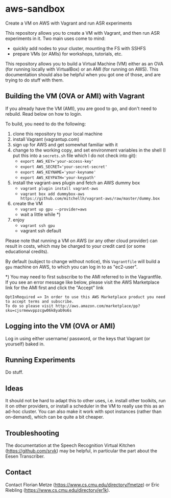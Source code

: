 # aws-sandbox

Create a VM on AWS with Vagrant and run ASR experiments


This repository allows you to create a VM with Vagrant, and then
run ASR experiments in it. Two main uses come to mind:

- quickly add nodes to your cluster, mounting the FS with SSHFS
- prepare VMs (or AMIs) for workshops, tutorials, etc.

This repository allows you to build a Virtual Machine (VM) either as an OVA
(for running locally with VirtualBox) or an AMI (for running on AWS).
This documentation should also be helpful when you got one of those, and are 
trying to do stuff with them.


## Building the VM (OVA or AMI) with Vagrant

If you already have the VM (AMI), you are good to go, and don't need to rebuild.
Read below on how to login.

To build, you need to do the following:

1. clone this repository to your local machine
2. install Vagrant (vagrantup.com)
3. sign up for AWS and get somewhat familiar with it
4. change to the working copy, and set environment variables in the shell (I put this into a `secrets.sh` file which I do not check into git):
   - `export AWS_KEY='your-access-key'`
   - `export AWS_SECRET='your-secret-secret'`
   - `export AWS_KEYNAME='your-keyname'`
   - `export AWS_KEYPATH='your-keypath'`
5. install the vagrant-aws plugin and fetch an AWS dummy box
   - `vagrant plugin install vagrant-aws`
   - `vagrant box add dummybox-aws https://github.com/mitchellh/vagrant-aws/raw/master/dummy.box`
6. create the VM
   - `vagrant up gpu --provider=aws`
   - wait a little while *)
7. enjoy
   - `vagrant ssh gpu`
   - vagrant ssh default

Please note that running a VM on AWS (or any other cloud provider) can result in costs, which
may be charged to your credit card (or some educational credits).

By default (subject to change without notice), this `Vagrantfile` will build a `gpu` machine
on AWS, to which you can log in to as "ec2-user".

*) You may need to first subscribe to the AMI referred to in the Vagrantfile. If you see an
error message like below, please visit the AWS Marketplace link for the AMI first and click
the "Accept" link 

    OptInRequired => In order to use this AWS Marketplace product you need to accept terms and subscribe.
    To do so please visit http://aws.amazon.com/marketplace/pp?sku=cjsrmewvppzcgw06k8yab9o6s 


## Logging into the VM (OVA or AMI)

Log in using either username/ password, or the keys that Vagrant (or yourself) baked in.


## Running Experiments

Do stuff.


## Ideas

It should not be hard to adapt this to other uses, i.e. install other toolkits, run it
on other providers, or install a scheduler in the VM to really use this as an ad-hoc cluster.
You can also make it work with spot instances (rather than on-demand), which can be quite
a bit cheaper.


## Troubleshooting

The documentation at the Speech Recognition Virtual Kitchen (<https://github.com/srvk>)
may be helpful, in particular the part about the Eesen Transcriber.


## Contact

Contact Florian Metze (<https://www.cs.cmu.edu/directory/fmetze>) or 
Eric Riebling (<https://www.cs.cmu.edu/directory/er1k>). 

